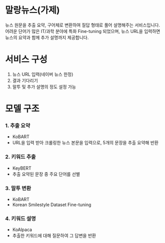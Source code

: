 # 말랑뉴스(가제)
뉴스 원문을 추출 요약, 구어체로 변환하여 질답 형태로 풀어 설명해주는 서비스입니다. 어려운 단어가 많은 IT/과학 분야에 특화 Fine-tuning 되었으며, 뉴스 URL을 입력하면 뉴스의 요약과 함께 추가 설명까지 제공합니다.
# 서비스 구성
1. 뉴스 URL 입력(네이버 뉴스 한정)
2. 결과 기다리기
3. 말투 및 추가 설명의 정도 설정 가능
# 모델 구조
### 1. 추출 요약
- KoBART
- URL을 입력 받아 크롤링한 뉴스 본문을 입력으로, 5개의 문장을 추출 요약해 반환
### 2. 키워드 추출
- KeyBERT
- 추출 요약된 문장 중 주요 단어를 선별
### 3. 말투 변환
- KoBART
- Korean Smilestyle Dataset Fine-tuning
### 4. 키워드 설명
- KoAlpaca
- 추출한 키워드에 대해 질문하여 그 답변을 반환
